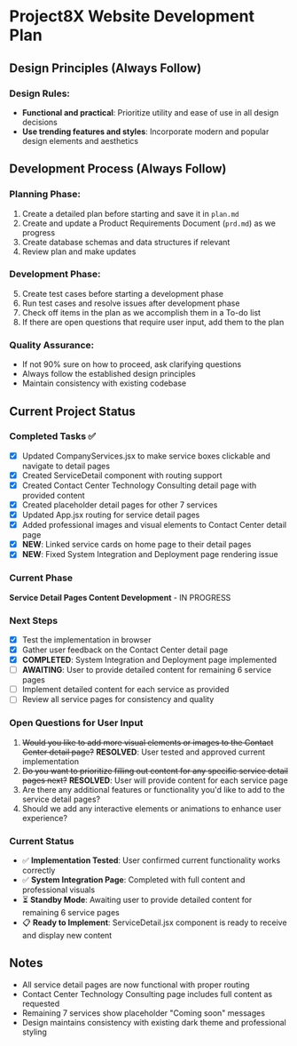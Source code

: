 # Project8X Website Development Plan

## Design Principles (Always Follow)

### Design Rules:
- **Functional and practical**: Prioritize utility and ease of use in all design decisions
- **Use trending features and styles**: Incorporate modern and popular design elements and aesthetics

## Development Process (Always Follow)

### Planning Phase:
1. Create a detailed plan before starting and save it in `plan.md`
2. Create and update a Product Requirements Document (`prd.md`) as we progress
3. Create database schemas and data structures if relevant
4. Review plan and make updates

### Development Phase:
5. Create test cases before starting a development phase
6. Run test cases and resolve issues after development phase
7. Check off items in the plan as we accomplish them in a To-do list
8. If there are open questions that require user input, add them to the plan

### Quality Assurance:
- If not 90% sure on how to proceed, ask clarifying questions
- Always follow the established design principles
- Maintain consistency with existing codebase

## Current Project Status

### Completed Tasks ✅
- [x] Updated CompanyServices.jsx to make service boxes clickable and navigate to detail pages
- [x] Created ServiceDetail component with routing support
- [x] Created Contact Center Technology Consulting detail page with provided content
- [x] Created placeholder detail pages for other 7 services
- [x] Updated App.jsx routing for service detail pages
- [x] Added professional images and visual elements to Contact Center detail page
- [x] **NEW**: Linked service cards on home page to their detail pages
- [x] **NEW**: Fixed System Integration and Deployment page rendering issue

### Current Phase
**Service Detail Pages Content Development** - IN PROGRESS

### Next Steps
- [x] Test the implementation in browser
- [x] Gather user feedback on the Contact Center detail page
- [x] **COMPLETED**: System Integration and Deployment page implemented
- [ ] **AWAITING**: User to provide detailed content for remaining 6 service pages
- [ ] Implement detailed content for each service as provided
- [ ] Review all service pages for consistency and quality

### Open Questions for User Input
1. ~~Would you like to add more visual elements or images to the Contact Center detail page?~~ **RESOLVED**: User tested and approved current implementation
2. ~~Do you want to prioritize filling out content for any specific service detail pages next?~~ **RESOLVED**: User will provide content for each service page
3. Are there any additional features or functionality you'd like to add to the service detail pages?
4. Should we add any interactive elements or animations to enhance user experience?

### Current Status
- ✅ **Implementation Tested**: User confirmed current functionality works correctly
- ✅ **System Integration Page**: Completed with full content and professional visuals
- ⏳ **Standby Mode**: Awaiting user to provide detailed content for remaining 6 service pages
- 📋 **Ready to Implement**: ServiceDetail.jsx component is ready to receive and display new content

## Notes
- All service detail pages are now functional with proper routing
- Contact Center Technology Consulting page includes full content as requested
- Remaining 7 services show placeholder "Coming soon" messages
- Design maintains consistency with existing dark theme and professional styling

